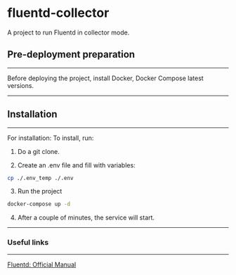 # fluentd-collector

A project to run Fluentd in collector mode.

## Pre-deployment preparation

---

Before deploying the project, install Docker, Docker Compose latest versions.

---

## Installation

---

For installation:
To install, run:

1. Do a git clone.

2. Create an .env file and fill with variables:

```bash
cp ./.env_temp ./.env
```

3. Run the project

```bash
docker-compose up -d
```

4. After a couple of minutes, the service will start.

---

### Useful links

---

[Fluentd: Official Manual](https://docs.fluentd.org/)